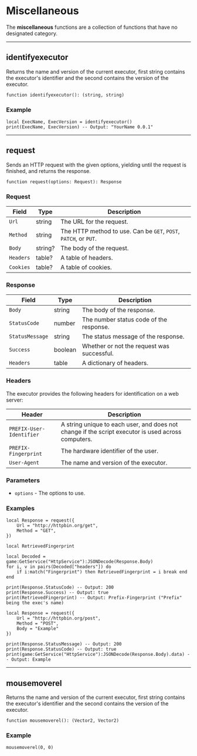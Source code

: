 # Miscellaneous

The **miscellaneous** functions are a collection of functions that have no designated category.

---

## identifyexecutor

Returns the name and version of the current executor, first string contains the executor's identifier and the second contains the version of the executor.

```luau
function identifyexecutor(): (string, string)
```

### Example

```luau
local ExecName, ExecVersion = identifyexecutor()
print(ExecName, ExecVersion) -- Output: "YourName 0.0.1"
```
---

## request

Sends an HTTP request with the given options, yielding until the request is finished, and returns the response.

```luau
function request(options: Request): Response
```

### Request

| Field | Type | Description |
| ----- | ---- | ----------- |
| `Url` | string | The URL for the request. |
| `Method` | string | The HTTP method to use. Can be `GET`, `POST`, `PATCH`, or `PUT`. |
| `Body` | string? | The body of the request. |
| `Headers` | table? | A table of headers. |
| `Cookies` | table? | A table of cookies. |

### Response

| Field | Type | Description |
| ----- | ---- | ----------- |
| `Body` | string | The body of the response. |
| `StatusCode` | number | The number status code of the response. |
| `StatusMessage` | string | The status message of the response. |
| `Success` | boolean | Whether or not the request was successful. |
| `Headers` | table | A dictionary of headers. |

### Headers

The executor provides the following headers for identification on a web server:

| Header | Description |
| ------ | ----------- |
| `PREFIX-User-Identifier` | A string unique to each user, and does not change if the script executor is used across computers. |
| `PREFIX-Fingerprint` | The hardware identifier of the user. |
| `User-Agent` | The name and version of the executor. |

### Parameters

- `options` - The options to use.

### Examples
```luau
local Response = request({
	Url = "http://httpbin.org/get",
	Method = "GET",
})

local RetrievedFingerprint

local Decoded = game:GetService("HttpService"):JSONDecode(Response.Body)
for i, v in pairs(Decoded["headers"]) do
    if i:match("Fingerprint") then RetrievedFingerprint = i break end
end

print(Response.StatusCode) -- Output: 200
print(Response.Success) -- Output: true
print(RetrievedFingerprint) -- Output: Prefix-Fingerprint ("Prefix" being the exec's name)
```

```luau
local Response = request({
	Url = "http://httpbin.org/post",
	Method = "POST",
	Body = "Example"
})

print(Response.StatusMessage) -- Output: 200
print(Response.StatusCode) -- Output: true
print(game:GetService("HttpService"):JSONDecode(Response.Body).data) -- Output: Example
```
---

## mousemoverel

Returns the name and version of the current executor, first string contains the executor's identifier and the second contains the version of the executor.

```luau
function mousemoverel(): (Vector2, Vector2)
```

### Example

```luau
mousemoverel(0, 0)
```